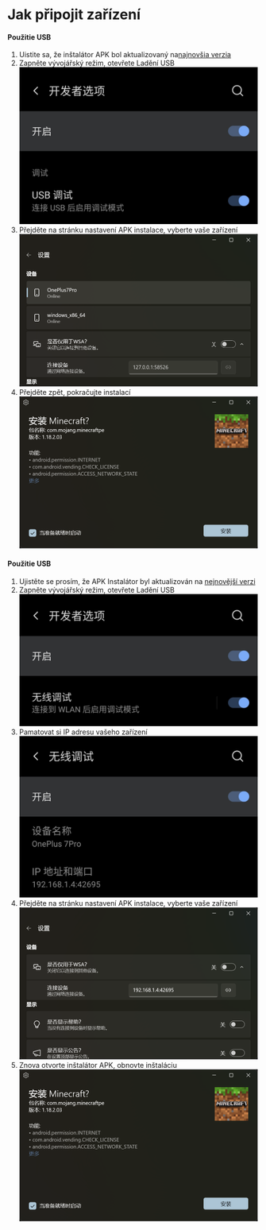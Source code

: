 # Jak připojit zařízení
#### Použitie USB
1. Uistite sa, že inštalátor APK bol aktualizovaný na[najnovšia verzia](https://www.microsoft.com/store/productId/9P2JFQ43FPPG "APK Installer")
2. Zapněte vývojářský režim, otevřete Ladění USB ![Režim vývojára](https://raw.githubusercontent.com/Paving-Base/APK-Installer/screenshots/Documents/Tutorials/How%20To%20Connect%20Device/Images/Screenshot_20221002-172252.jpg)
3. Přejděte na stránku nastavení APK instalace, vyberte vaše zařízení ![Stránka nastavenia](https://raw.githubusercontent.com/Paving-Base/APK-Installer/screenshots/Documents/Tutorials/How%20To%20Connect%20Device/Images/Snipaste_2022-10-02_17-37-30.png)
4. Přejděte zpět, pokračujte instalací ![Obnoviť inštaláciu](https://raw.githubusercontent.com/Paving-Base/APK-Installer/screenshots/Documents/Tutorials/How%20To%20Connect%20Device/Images/Snipaste_2022-10-02_17-34-04.png)
#### Použitie USB
1. Ujistěte se prosím, že APK Instalátor byl aktualizován na [nejnovější verzi](https://www.microsoft.com/store/productId/9P2JFQ43FPPG "APK Installer")
2. Zapněte vývojářský režim, otevřete Ladění USB ![Režim vývojára](https://raw.githubusercontent.com/Paving-Base/APK-Installer/screenshots/Documents/Tutorials/How%20To%20Connect%20Device/Images/Screenshot_20221002-174001.jpg)
3. Pamatovat si IP adresu vašeho zařízení ![IP Adresa](https://raw.githubusercontent.com/Paving-Base/APK-Installer/screenshots/Documents/Tutorials/How%20To%20Connect%20Device/Images/Screenshot_20221002-174200.jpg)
3. Přejděte na stránku nastavení APK instalace, vyberte vaše zařízení ![Stránka nastavenia](https://raw.githubusercontent.com/Paving-Base/APK-Installer/screenshots/Documents/Tutorials/How%20To%20Connect%20Device/Images/Snipaste_2022-10-02_17-46-28.png)
4. Znova otvorte inštalátor APK, obnovte inštaláciu![Obnoviť inštaláciu](https://raw.githubusercontent.com/Paving-Base/APK-Installer/screenshots/Documents/Tutorials/How%20To%20Connect%20Device/Images/Snipaste_2022-10-02_17-34-04.png)
